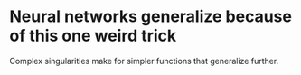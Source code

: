# Neural networks generalize because of this one weird trick

Complex singularities make for simpler functions that generalize further.